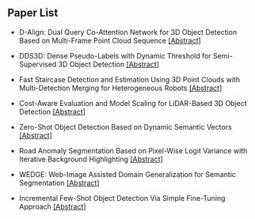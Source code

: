 ## Paper List

- D-Align: Dual Query Co-Attention Network for 3D Object Detection Based on Multi-Frame Point Cloud Sequence
[[Abstract]](https://events.infovaya.com/presentation?id=93827)

- DDS3D: Dense Pseudo-Labels with Dynamic Threshold for Semi-Supervised 3D Object Detection
[[Abstract]](https://events.infovaya.com/presentation?id=93830)

- Fast Staircase Detection and Estimation Using 3D Point Clouds with Multi-Detection Merging for Heterogeneous Robots
[[Abstract]](https://events.infovaya.com/presentation?id=93833)

- Cost-Aware Evaluation and Model Scaling for LiDAR-Based 3D Object Detection
[[Abstract]](https://events.infovaya.com/presentation?id=93836)

- Zero-Shot Object Detection Based on Dynamic Semantic Vectors
[[Abstract]](https://events.infovaya.com/presentation?id=93839)

- Road Anomaly Segmentation Based on Pixel-Wise Logit Variance with Iterative Background Highlighting
[[Abstract]](https://events.infovaya.com/presentation?id=93842)

- WEDGE: Web-Image Assisted Domain Generalization for Semantic Segmentation
[[Abstract]](https://events.infovaya.com/presentation?id=93845)

- Incremental Few-Shot Object Detection Via Simple Fine-Tuning Approach
[[Abstract]](https://events.infovaya.com/presentation?id=93848)

